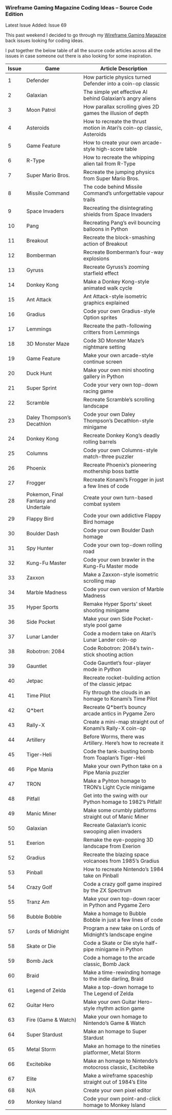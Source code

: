 ### Wireframe Gaming Magazine Coding Ideas – Source Code Edition

Latest Issue Added: Issue 69

This past weekend I decided to go through my [Wireframe Gaming Magazine](https://wireframe.raspberrypi.com/issues) back issues looking for coding ideas.

I put together the below table of all the source code articles across all the issues in case someone out there is also looking for some inspiration.

| Issue | Game                                 | Article Description                                                     |
|-------|--------------------------------------|-------------------------------------------------------------------------|
| 1     | Defender                             | How particle physics turned Defender into a coin-op classic             |
| 2     | Galaxian                             | The simple yet effective AI behind Galaxian’s angry aliens              |
| 3     | Moon Patrol                          | How parallax scrolling gives 2D games the illusion of depth             |
| 4     | Asteroids                            | How to recreate the thrust motion in Atari’s coin-op classic, Asteroids |
| 5     | Game Feature                         | How to create your own arcade-style high-score table                    |
| 6     | R-Type                               | How to recreate the whipping alien tail from R-Type                     |
| 7     | Super Mario Bros.                    | Recreate the jumping physics from Super Mario Bros.                     |
| 8     | Missile Command                      | The code behind Missile Command’s unforgettable vapour trails           |
| 9     | Space Invaders                       | Recreating the disintegrating shields from Space Invaders               |
| 10    | Pang                                 | Recreating Pang’s evil bouncing balloons in Python                      |
| 11    | Breakout                             | Recreate the block-smashing action of Breakout                          |
| 12    | Bomberman                            | Recreate Bomberman’s four-way explosions                                |
| 13    | Gyruss                               | Recreate Gyruss’s zooming starfield effect                              |
| 14    | Donkey Kong                          | Make a Donkey Kong-style animated walk cycle                            |
| 15    | Ant Attack                           | Ant Attack-style isometric graphics explained                           |
| 16    | Gradius                              | Code your own Gradius-style Option sprites                              |
| 17    | Lemmings                             | Recreate the path-following critters from Lemmings                      |
| 18    | 3D Monster Maze                      | Code 3D Monster Maze’s nightmare setting                                |
| 19    | Game Feature                         | Make your own arcade-style continue screen                              |
| 20    | Duck Hunt                            | Make your own mini shooting gallery in Python                           |
| 21    | Super Sprint                         | Code your very own top-down racing game                                 |
| 22    | Scramble                             | Recreate Scramble’s scrolling landscape                                 |
| 23    | Daley Thompson’s Decathlon           | Code your own Daley Thompson’s Decathlon-style minigame                 |
| 24    | Donkey Kong                          | Recreate Donkey Kong’s deadly rolling barrels                           |
| 25    | Columns                              | Code your own Columns-style match-three puzzler                         |
| 26    | Phoenix                              | Recreate Phoenix’s pioneering mothership boss battle                    |
| 27    | Frogger                              | Recreate Konami’s Frogger in just a few lines of code                   |
| 28    | Pokemon, Final Fantasy and Undertale | Create your own turn-based combat system                                |
| 29    | Flappy Bird                          | Code your own addictive Flappy Bird homage                              |
| 30    | Boulder Dash                         | Code your own Boulder Dash homage                                       |
| 31    | Spy Hunter                           | Code your own top-down rolling road                                     |
| 32    | Kung-Fu Master                       | Code your own brawler in the Kung-Fu Master mode                        |
| 33    | Zaxxon                               | Make a Zaxxon-style isometric scrolling map                             |
| 34    | Marble Madness                       | Code your own version of Marble Madness                                 |
| 35    | Hyper Sports                         | Remake Hyper Sports’ skeet shooting minigame                            |
| 36    | Side Pocket                          | Make your own Side Pocket-style pool game                               |
| 37    | Lunar Lander                         | Code a modern take on Atari’s Lunar Lander coin-op                      |
| 38    | Robotron: 2084                       | Code Robotron: 2084’s twin-stick shooting action                        |
| 39    | Gauntlet                             | Code Gauntlet’s four-player mode in Python                              |
| 40    | Jetpac                               | Recreate rocket-building action of the classic jetpac                   |
| 41    | Time Pilot                           | Fly through the clouds in an homage to Konami’s Time Pilot              |
| 42    | Q*bert                               | Recreate Q*bert’s bouncy arcade antics in Pygame Zero                   |
| 43    | Rally-X                              | Create a mini-map straight out of Konami’s Rally-X coin-op              |
| 44    | Artillery                            | Before Worms, there was Artillery. Here’s how to recreate it            |
| 45    | Tiger-Heli                           | Code the tank-busting bomb from Toaplan’s Tiger-Heli                    |
| 46    | Pipe Mania                           | Make your own Python take on a Pipe Mania puzzler                       |
| 47    | TRON                                 | Make a Pyhton homage to TRON’s Light Cycle minigame                     |
| 48    | Pitfall                              | Get into the swing with our Python homage to 1982’s Pitfall!            |
| 49    | Manic Miner                          | Make some crumbly platforms straight out of Manic Miner                 |
| 50    | Galaxian                             | Recreate Galaxian’s iconic swooping alien invaders                      |
| 51    | Exerion                              | Remake the eye-popping 3D landscape from Exerion                        |
| 52    | Gradius                              | Recreate the blazing space volcanoes from 1985’s Gradius                |
| 53    | Pinball                              | How to recreate Nintendo’s 1984 take on Pinball                         |
| 54    | Crazy Golf                           | Code a crazy golf game inspired by the ZX Spectrum                      |
| 55    | Tranz Am                             | Make your own top-down racer in Python and Pygame Zero                  |
| 56    | Bubble Bobble                        | Make a homage to Bubble Bobble in just a few lines of code              |
| 57    | Lords of Midnight                    | Program a new take on Lords of Midnight’s landscape engine              |
| 58    | Skate or Die                         | Code a Skate or Die style half-pipe minigame in Python                  |
| 59    | Bomb Jack                            | Code a homage to the arcade classic, Bomb Jack                          |
| 60    | Braid                                | Make a time-rewinding homage to the indie darling, Braid                |
| 61    | Legend of Zelda                      | Make a top-down homage to The Legend of Zelda                           |
| 62    | Guitar Hero                          | Make your own Guitar Hero-style rhythm action game                      |
| 63    | Fire (Game & Watch)                  | Make your own homage to Nintendo’s Game & Watch                         |
| 64    | Super Stardust                       | Make an homage to Super Stardust                                        |
| 65    | Metal Storm                          | Make an homage to the nineties platformer, Metal Storm                  |
| 66    | Excitebike                           | Make an homage to Nintendo’s motocross classic, Excitebike              |
| 67    | Elite                                | Make a wireframe spaceship straight out of 1984’s Elite                 |
| 68    | N/A                                  | Create your own pixel editor                                            |
| 69    | Monkey Island                        | Code your own point-and-click homage to Monkey Island                   |
